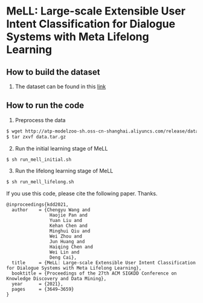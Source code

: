 # MeLL: Large-scale Extensible User Intent Classification for Dialogue Systems with Meta Lifelong Learning


## How to build the dataset
1. The dataset can be found in this [link](http://atp-modelzoo-sh.oss-cn-shanghai.aliyuncs.com/release/datasets/mell/data.tar.gz) 


## How to run the code
1. Preprocess the data
```bash
$ wget http://atp-modelzoo-sh.oss-cn-shanghai.aliyuncs.com/release/datasets/mell/data.tar.gz
$ tar zxvf data.tar.gz
```

2. Run the initial learning stage of MeLL
```bash
$ sh run_mell_initial.sh
```

3. Run the lifelong learning stage of MeLL
```bash
$ sh run_mell_lifelong.sh
```


If you use this code, please cite the following paper. Thanks.

```
@inproceedings{kdd2021,
  author    = {Chengyu Wang and
                Haojie Pan and
                Yuan Liu and
                Kehan Chen and
                Minghui Qiu and
                Wei Zhou and
                Jun Huang and
                Haiqing Chen and
                Wei Lin and
                Deng Cai},
  title     = {MeLL: Large-scale Extensible User Intent Classification for Dialogue Systems with Meta Lifelong Learning},
  booktitle = {Proceedings of the 27th ACM SIGKDD Conference on Knowledge Discovery and Data Mining},
  year      = {2021},
  pages     = {3649–3659}
}
```
